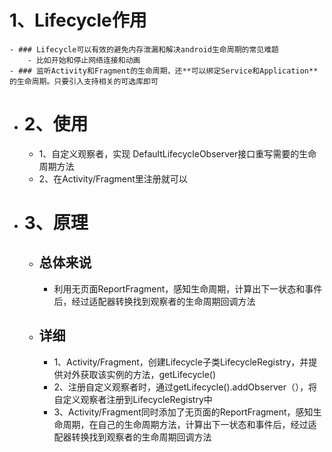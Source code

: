 # 1、Lifecycle作用
	- ### Lifecycle可以有效的避免内存泄漏和解决android生命周期的常见难题
		- 比如开始和停止网络连接和动画
	- ### 监听Activity和Fragment的生命周期，还**可以绑定Service和Application**的生命周期。只要引入支持相关的可选库即可
- # 2、使用
	- 1、自定义观察者，实现 DefaultLifecycleObserver接口重写需要的生命周期方法
	- 2、在Activity/Fragment里注册就可以
- # 3、原理
	- ## 总体来说
		- 利用无页面ReportFragment，感知生命周期，计算出下一状态和事件后，经过适配器转换找到观察者的生命周期回调方法
	- ## 详细
		- 1、Activity/Fragment，创建Lifecycle子类LifecycleRegistry，并提供对外获取该实例的方法，getLifecycle()
		- 2、注册自定义观察者时，通过getLifecycle().addObserver（），将自定义观察者注册到LifecycleRegistry中
		- 3、Activity/Fragment同时添加了无页面的ReportFragment，感知生命周期，在自己的生命周期方法，计算出下一状态和事件后，经过适配器转换找到观察者的生命周期回调方法